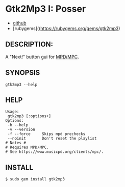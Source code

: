 # Gtk2Mp3 I: Posser

* [github](https://www.github.com/carlosjhr64/gtk2mp3)
* [rubygems]((https://rubygems.org/gems/gtk2mp3)

## DESCRIPTION:

A "Next!" button gui for [MPD/MPC](https://www.musicpd.org/).

## SYNOPSIS

    gtk2mp3 --help

## HELP

    Usage:
     gtk2mp3 [:options+]
    Options:
     -h --help
     -v --version
     -f --force  	Skips mpd prechecks
     --noinit    	Don't reset the playlist
    # Notes #
    # Requires MPD/MPC.
    # See https://www.musicpd.org/clients/mpc/.

## INSTALL

    $ sudo gem install gtk2mp3

